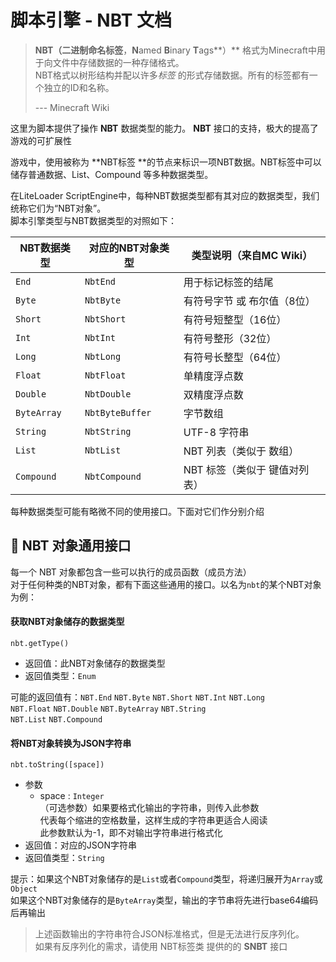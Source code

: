 # 脚本引擎 - NBT 文档

> **NBT（二进制命名标签**，**N**amed **B**inary **T**ags**）** 格式为Minecraft中用于向文件中存储数据的一种存储格式。   
> NBT格式以树形结构并配以许多*标签* 的形式存储数据。所有的标签都有一个独立的ID和名称。
>
> --- Minecraft Wiki

这里为脚本提供了操作 **NBT** 数据类型的能力。 **NBT** 接口的支持，极大的提高了游戏的可扩展性

游戏中，使用被称为 **NBT标签 **的节点来标识一项NBT数据。NBT标签中可以储存普通数据、List、Compound 等多种数据类型。 

在LiteLoader ScriptEngine中，每种NBT数据类型都有其对应的数据类型，我们统称它们为“NBT对象”。  
脚本引擎类型与NBT数据类型的对照如下：

| NBT数据类型 | 对应的NBT对象类型 | 类型说明（来自MC Wiki）       |
| ----------- | ----------------- | ----------------------------- |
| `End`       | `NbtEnd`          | 用于标记标签的结尾            |
| `Byte`      | `NbtByte`         | 有符号字节 或 布尔值（8位）   |
| `Short`     | `NbtShort`        | 有符号短整型（16位）          |
| `Int`       | `NbtInt`          | 有符号整形（32位）            |
| `Long`      | `NbtLong`         | 有符号长整型（64位）          |
| `Float`     | `NbtFloat`        | 单精度浮点数                  |
| `Double`    | `NbtDouble`       | 双精度浮点数                  |
| `ByteArray` | `NbtByteBuffer`   | 字节数组                      |
| `String`    | `NbtString`       | UTF-8 字符串                  |
| `List`      | `NbtList`         | NBT 列表（类似于 数组）       |
| `Compound`  | `NbtCompound`     | NBT 标签（类似于 键值对列表） |

每种数据类型可能有略微不同的使用接口。下面对它们作分别介绍

## 🎈  NBT 对象通用接口

每一个 NBT 对象都包含一些可以执行的成员函数（成员方法）  
对于任何种类的NBT对象，都有下面这些通用的接口。以名为`nbt`的某个NBT对象为例：

#### 获取NBT对象储存的数据类型

`nbt.getType()`

- 返回值：此NBT对象储存的数据类型
- 返回值类型：`Enum`

可能的返回值有：`NBT.End` `NBT.Byte` `NBT.Short` `NBT.Int` `NBT.Long`   
`NBT.Float` `NBT.Double` `NBT.ByteArray` `NBT.String`  
`NBT.List` `NBT.Compound`

#### 将NBT对象转换为JSON字符串

`nbt.toString([space])`

- 参数
  - space : `Integer`  
    （可选参数）如果要格式化输出的字符串，则传入此参数  
    代表每个缩进的空格数量，这样生成的字符串更适合人阅读  
    此参数默认为-1，即不对输出字符串进行格式化
- 返回值：对应的JSON字符串
- 返回值类型：`String`

提示：如果这个NBT对象储存的是`List`或者`Compound`类型，将递归展开为`Array`或`Object`  
如果这个NBT对象储存的是`ByteArray`类型，输出的字节串将先进行base64编码后再输出

> 上述函数输出的字符串符合JSON标准格式，但是无法进行反序列化。  
> 如果有反序列化的需求，请使用 NBT标签类 提供的的 **SNBT** 接口
